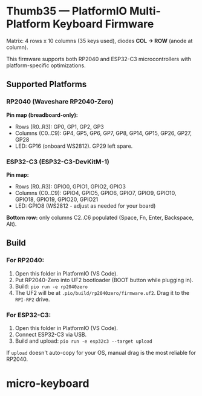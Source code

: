 # Thumb35 — PlatformIO Multi-Platform Keyboard Firmware

Matrix: 4 rows x 10 columns (35 keys used), diodes **COL -> ROW** (anode at column).

This firmware supports both RP2040 and ESP32-C3 microcontrollers with platform-specific optimizations.

## Supported Platforms

### RP2040 (Waveshare RP2040-Zero)
**Pin map (breadboard-only):**
- Rows (R0..R3): GP0, GP1, GP2, GP3
- Columns (C0..C9): GP4, GP5, GP6, GP7, GP8, GP14, GP15, GP26, GP27, GP28
- LED: GP16 (onboard WS2812). GP29 left spare.

### ESP32-C3 (ESP32-C3-DevKitM-1)
**Pin map:**
- Rows (R0..R3): GPIO0, GPIO1, GPIO2, GPIO3
- Columns (C0..C9): GPIO4, GPIO5, GPIO6, GPIO7, GPIO9, GPIO10, GPIO18, GPIO19, GPIO20, GPIO21
- LED: GPIO8 (WS2812 - adjust as needed for your board)

**Bottom row:** only columns C2..C6 populated (Space, Fn, Enter, Backspace, Alt).

## Build

### For RP2040:
1) Open this folder in PlatformIO (VS Code).
2) Put RP2040-Zero into UF2 bootloader (BOOT button while plugging in).
3) Build: `pio run -e rp2040zero`
4) The UF2 will be at `.pio/build/rp2040zero/firmware.uf2`. Drag it to the `RPI-RP2` drive.

### For ESP32-C3:
1) Open this folder in PlatformIO (VS Code).
2) Connect ESP32-C3 via USB.
3) Build and upload: `pio run -e esp32c3 --target upload`

If `upload` doesn't auto-copy for your OS, manual drag is the most reliable for RP2040.
# micro-keyboard
